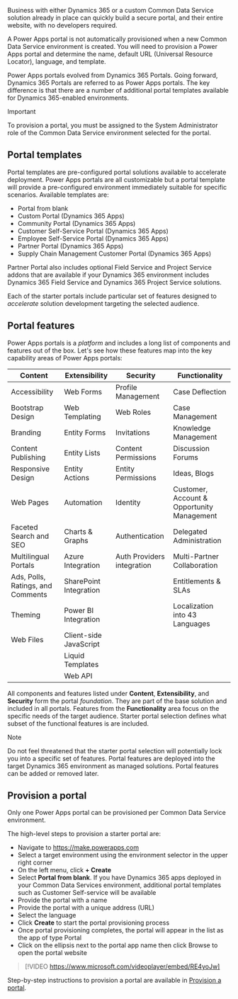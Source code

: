 Business with either Dynamics 365 or a custom Common Data Service solution already in place can quickly build a secure portal, and their entire website, with no developers required. 

A Power Apps portal is not automatically provisioned when a new Common Data Service environment is created. You will need to provision a Power Apps portal and determine the name, default URL (Universal Resource Locator), language, and template.

Power Apps portals evolved from Dynamics 365 Portals.  Going forward, Dynamics 365 Portals are referred to as Power Apps portals.  The key difference is that there are a number of additional portal templates available for Dynamics 365-enabled environments.  

> [!IMPORTANT]
>
> To provision a portal, you must be assigned to the System Administrator role of the Common Data Service environment selected for the portal.

## Portal templates

Portal templates are pre-configured portal solutions available to accelerate deployment. Power Apps portals are all customizable but a portal template will provide a pre-configured environment immediately suitable for specific scenarios. Available templates are:

* Portal from blank 
* Custom Portal (Dynamics 365 Apps)
* Community Portal (Dynamics 365 Apps)
* Customer Self-Service Portal (Dynamics 365 Apps)
* Employee Self-Service Portal (Dynamics 365 Apps)
* Partner Portal (Dynamics 365 Apps)
* Supply Chain Management Customer Portal (Dynamics 365 Apps)

Partner Portal also includes optional Field Service and Project Service addons that are available if your Dynamics 365 environment includes Dynamics 365 Field Service and Dynamics 365 Project Service solutions.

Each of the starter portals include particular set of features designed to *accelerate* solution development targeting the selected audience. 

## Portal features 

Power Apps portals is a *platform* and includes a long list of components and features out of the box. Let's see how these features map into the key capability areas of Power Apps portals:

| Content                          | Extensibility          | Security                   | Functionality                              |
| -------------------------------- | ---------------------- | -------------------------- | ------------------------------------------ |
| Accessibility                    | Web Forms              | Profile Management         | Case Deflection                            |
| Bootstrap Design                 | Web Templating         | Web Roles                  | Case Management                            |
| Branding                         | Entity Forms           | Invitations                | Knowledge Management                       |
| Content Publishing               | Entity Lists           | Content Permissions        | Discussion Forums                          |
| Responsive Design                | Entity Actions         | Entity Permissions         | Ideas, Blogs                               |
| Web Pages                        | Automation    | Identity                   | Customer, Account & Opportunity Management |
| Faceted Search and SEO           | Charts & Graphs        | Authentication             | Delegated Administration                   |
| Multilingual Portals            | Azure Integration      | Auth Providers integration | Multi-Partner Collaboration                |
| Ads, Polls, Ratings, and Comments | SharePoint Integration |                            | Entitlements & SLAs                        |
| Theming  | Power BI Integration   |                            | Localization into 43 Languages             |
| Web Files | Client-side JavaScript |||
|| Liquid Templates |||
|| Web API |||

 

All components and features listed under **Content**, **Extensibility**, and **Security** form the portal *foundation*. They are part of the base solution and included in all portals. Features from the **Functionality** area focus on the specific needs of the target audience. Starter portal selection defines what subset of the functional features is are included.  

> [!NOTE]
>
> Do not feel threatened that the starter portal selection will potentially lock you into a specific set of features. Portal features are deployed into the target Dynamics 365 environment as managed solutions. Portal features can be added or removed later. 

## Provision a portal

Only one Power Apps portal can be provisioned per Common Data Service environment.

The high-level steps to provision a starter portal are:

* Navigate to https://make.powerapps.com
* Select a target environment using the environment selector in the upper right corner
* On the left menu, click **+ Create**
* Select **Portal from blank**. If you have Dynamics 365 apps deployed in your Common Data Services environment, additional portal templates such as Customer Self-service will be available
* Provide the portal with a name
* Provide the portal with a unique address (URL)
* Select the language
* Click **Create** to start the portal provisioning process
* Once portal provisioning completes, the portal will appear in the list as the app of type Portal 
* Click on the ellipsis next to the portal app name then click Browse to open the portal website

> [!VIDEO https://www.microsoft.com/videoplayer/embed/RE4yoJw]
>
>
> 
Step-by-step instructions to provision a portal are available in [Provision a portal](https://docs.microsoft.com/dynamics365/customer-engagement/portals/provision-portal).
